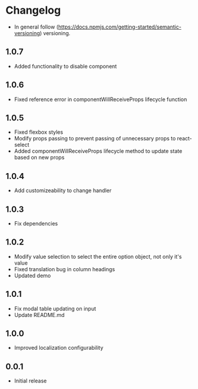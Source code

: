 # Changelog

* In general follow (https://docs.npmjs.com/getting-started/semantic-versioning) versioning.

## <next>

## 1.0.7
* Added functionality to disable component

## 1.0.6
* Fixed reference error in componentWillReceiveProps lifecycle function

## 1.0.5
* Fixed flexbox styles
* Modify props passing to prevent passing of unnecessary props to react-select
* Added componentWillReceiveProps lifecycle method to update state based on new props

## 1.0.4
* Add customizeability to change handler

## 1.0.3
* Fix dependencies

## 1.0.2
* Modify value selection to select the entire option object, not only it's value
* Fixed translation bug in column headings
* Updated demo

## 1.0.1
* Fix modal table updating on input
* Update README.md

## 1.0.0
* Improved localization configurability

## 0.0.1
* Initial release
